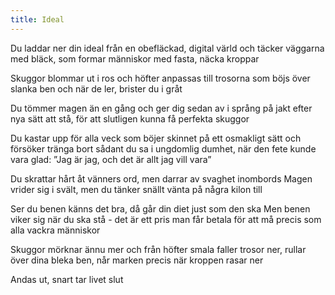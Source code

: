 ```yaml
---
title: Ideal
---
```


Du laddar ner din ideal
från en obefläckad, digital värld
och täcker väggarna med bläck,
som formar människor
med fasta, näcka kroppar

Skuggor blommar ut i ros
och höfter anpassas till trosorna
som böjs över slanka ben
och när de ler, brister du i gråt

Du tömmer magen än en gång
och ger dig sedan av i språng på jakt
efter nya sätt att stå,
för att slutligen
kunna få perfekta skuggor

Du kastar upp för alla veck
som böjer skinnet på ett osmakligt sätt
och försöker tränga bort sådant du sa
i ungdomlig dumhet,
när den fete kunde vara glad:
”Jag är jag,
och det är allt jag vill vara”

Du skrattar hårt åt vänners ord,
men darrar av svaghet inombords
Magen vrider sig i svält,
men du tänker snällt
vänta på några kilon till

Ser du benen känns det bra,
då går din diet just som den ska
Men benen viker sig när du ska stå -
det är ett pris man får
betala för att må
precis som alla vackra människor

Skuggor mörknar ännu mer
och från höfter smala faller trosor ner,
rullar över dina bleka ben,
når marken precis när kroppen rasar ner

Andas ut, snart tar livet slut